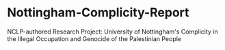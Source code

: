 # Nottingham-Complicity-Report
NCLP-authored Research Project: University of Nottingham's Complicity in the Illegal Occupation and Genocide of the Palestinian People
